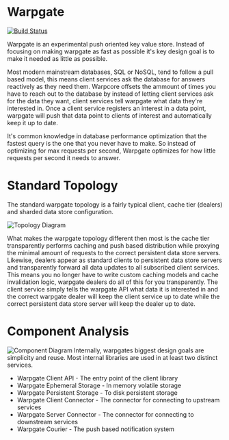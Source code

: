 Warpgate 
========
[![Build Status](https://secure.travis-ci.org/JosephMoniz/warpgate.png)](http://travis-ci.org/JosephMoniz/warpgate)

Warpgate is an experimental push oriented key value store. Instead of focusing 
on making warpgate as fast as possible it's key design goal is to make it needed
as little as possible.

Most modern mainstream databases, SQL or NoSQL, tend to follow a pull based
model, this means client services ask the database for answers reactively as
they need them. Warpcore offsets the ammount of times you have to reach out
to the database by instead of letting client services ask for the data they
want, client services tell warpgate what data they're interested in. Once a
client service registers an interest in a data point, warpgate will push
that data point to clients of interest and automatically keep it up to date.

It's common knowledge in database performance optimization that the fastest
query is the one that you never have to make. So instead of optimizing for
max requests per second, Warpgate optimizes for how little requests per second
it needs to answer.

Standard Topology
=================
The standard warpgate topology is a fairly typical client, cache tier (dealers)
and sharded data store configuration.

![Topology Diagram](http://i.imgur.com/ZM34Y.jpg)

What makes the warpgate topology different then most is the cache tier transparently
performs caching and push based distribution while proxying the minimal amount of
requests to the correct persistent data store servers. Likewise, dealers appear as
standard clients to persistent data store servers and transparently forward all data
updates to all subscribed client services. This means you no longer have to write
custom caching models and cache invalidation logic, warpgate dealers do all of this 
for you transparently. The client service simply tells the warpgate API what data
it is interested in and the correct warpgate dealer will keep the client service up
to date while the correct persistent data store server will keep the dealer up to date.

Component Analysis
==================
![Component Diagram](http://i.imgur.com/BN8I1.jpg)
Internally, warpgates biggest design goals are simplicity and reuse. Most
internal libraries are used in at least two distinct services.

* Warpgate Client API - The entry point of the client library
* Warpgate Ephemeral Storage - In memory volatile storage
* Warpgate Persistent Storage - To disk persistent storage
* Warpgate Client Connector - The connector for connecting to upstream services
* Warpgate Server Connector - The connector for connecting to downstream services
* Warpgate Courier - The push based notification system